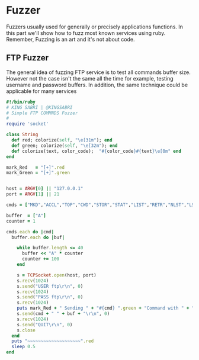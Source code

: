 # Fuzzer
Fuzzers usually used for generally or precisely applications functions. In this part we'll show how to fuzz most known services using ruby. Remember, Fuzzing is an art and it's not about code.

## FTP Fuzzer
The general idea of fuzzing FTP service is to test all commands buffer size. However not the case isn't the same all the time for example, testing username and password buffers. In addition, the same technique could be applicable for many services

```ruby
#!/bin/ruby
# KING SABRI | @KINGSABRI
# Simple FTP COMMNDS Fuzzer
#
require 'socket'

class String
  def red; colorize(self, "\e[31m"); end
  def green; colorize(self, "\e[32m"); end
  def colorize(text, color_code);  "#{color_code}#{text}\e[0m" end
end

mark_Red   = "[+]".red
mark_Green = "[+]".green


host = ARGV[0] || "127.0.0.1"
port = ARGV[1] || 21

cmds = ["MKD","ACCL","TOP","CWD","STOR","STAT","LIST","RETR","NLST","LS","DELE","RSET","NOOP","UIDL","USER","APPE"]

buffer  = ["A"]
counter = 1

cmds.each do |cmd|
  buffer.each do |buf|

    while buffer.length <= 40
      buffer << "A" * counter
      counter += 100
    end

    s = TCPSocket.open(host, port)
    s.recv(1024)
    s.send("USER ftp\r\n", 0)
    s.recv(1024)
    s.send("PASS ftp\r\n", 0)
    s.recv(1024)
    puts mark_Red + " Sending " + "#{cmd} ".green + "Command with " + "#{buf.size} bytes ".green  + "Evil buffer" + ".".green
    s.send(cmd + " " + buf + "\r\n", 0)
    s.recv(1024)
    s.send("QUIT\r\n", 0)
    s.close
  end
  puts "~~~~~~~~~~~~~~~~~~~~".red
  sleep 0.5
end
```






<br><br><br>
---
